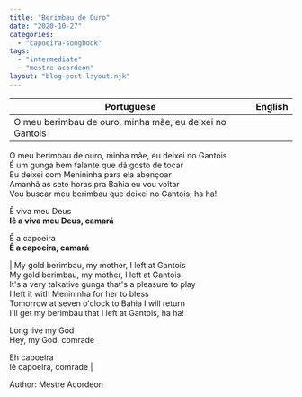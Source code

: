 ```yaml
---
title: "Berimbau de Ouro"
date: "2020-10-27"
categories: 
  - "capoeira-songbook"
tags: 
  - "intermediate"
  - "mestre-acordeon"
layout: "blog-post-layout.njk"
---
```


| Portuguese | English |
| --- | --- |
| O meu berimbau de ouro, minha mãe, eu deixei no Gantois  
O meu berimbau de ouro, minha mãe, eu deixei no Gantois  
É um gunga bem falante que dá gosto de tocar  
Eu deixei com Menininha para ela abençoar  
Amanhã as sete horas pra Bahia eu vou voltar  
Vou buscar meu berimbau que deixei no Gantois, ha ha!  
  
Ê viva meu Deus  
**Iê a viva meu Deus, camará**  
  
Ê a capoeira  
**Ê a capoeira, camará**  
  
 | My gold berimbau, my mother, I left at Gantois  
My gold berimbau, my mother, I left at Gantois  
It's a very talkative gunga that's a pleasure to play  
I left it with Menininha for her to bless  
Tomorrow at seven o'clock to Bahia I will return  
I'll get my berimbau that I left at Gantois, ha ha!  
  
Long live my God  
Hey, my God, comrade  
  
Eh capoeira  
Iê capoeira, comrade |

<figcaption>

Author: Mestre Acordeon

</figcaption>
